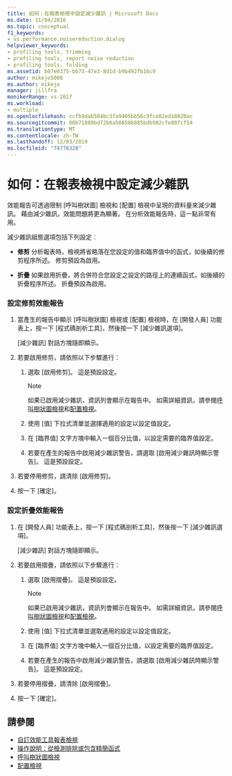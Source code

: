 ```yaml
---
title: 如何：在報表檢視中設定減少雜訊 | Microsoft Docs
ms.date: 11/04/2016
ms.topic: conceptual
f1_keywords:
- vs.performance.noisereduction.dialog
helpviewer_keywords:
- profiling tools, trimming
- profiling tools, report noise reduction
- profiling tools, folding
ms.assetid: b07e0375-bb73-47e3-8d1d-b9b492fb16c9
author: mikejo5000
ms.author: mikejo
manager: jillfra
monikerRange: vs-2017
ms.workload:
- multiple
ms.openlocfilehash: ccfb9dab504bc3fa9405bb56c9fce82ed18820ac
ms.sourcegitcommit: 00b71889bd72b6a566586885bdb982cfe807cf54
ms.translationtype: MT
ms.contentlocale: zh-TW
ms.lasthandoff: 12/03/2019
ms.locfileid: "74776328"
---
```

# <a name="how-to-configure-noise-reduction-in-report-views"></a>如何：在報表檢視中設定減少雜訊
效能報告可透過限制 [呼叫樹狀圖] 檢視和 [配置] 檢視中呈現的資料量來減少雜訊。 藉由減少雜訊，效能問題將更為顯著。 在分析效能報告時，這一點非常有用。

 減少雜訊組態選項包括下列設定︰

- **修剪** 分析報表時，檢視將省略落在您設定的值和臨界值中的函式，如後續的修剪程序所述。 修剪預設為啟用。

- **折疊** 如果啟用折疊，將合併符合您設定之設定的路徑上的連續函式，如後續的折疊程序所述。 折疊預設為啟用。

### <a name="to-configure-trimming-for-a-performance-report"></a>設定修剪效能報告

1. 當產生的報告中顯示 [呼叫樹狀圖] 檢視或 [配置] 檢視時，在 [開發人員] 功能表上，按一下 [程式碼剖析工具]，然後按一下 [減少雜訊選項]。

     [減少雜訊] 對話方塊隨即顯示。

2. 若要啟用修剪，請依照以下步驟進行：

    1. 選取 [啟用修剪]。 這是預設設定。

        > [!NOTE]
        > 如果已啟用減少雜訊，資訊列會顯示在報告中。 如需詳細資訊，請參閱[呼叫樹狀圖檢視](../profiling/call-tree-view.md)和[配置檢視](../profiling/dotnet-memory-allocations-view.md)。

    2. 使用 [值] 下拉式清單並選擇適用的設定以設定值設定。

    3. 在 [臨界值] 文字方塊中輸入一個百分比值，以設定需要的臨界值設定。

    4. 若要在產生的報告中啟用減少雜訊警告，請選取 [啟用減少雜訊時顯示警告]。 這是預設設定。

3. 若要停用修剪，請清除 [啟用修剪]。

4. 按一下 [確定]。

### <a name="to-configure-folding-for-a-performance-report"></a>設定折疊效能報告

1. 在 [開發人員] 功能表上，按一下 [程式碼剖析工具]，然後按一下 [減少雜訊選項]。

     [減少雜訊] 對話方塊隨即顯示。

2. 若要啟用摺疊，請依照以下步驟進行：

    1. 選取 [啟用摺疊]。 這是預設設定。

        > [!NOTE]
        > 如果已啟用減少雜訊，資訊列會顯示在報告中。 如需詳細資訊，請參閱[呼叫樹狀圖檢視](../profiling/call-tree-view.md)和[配置檢視](../profiling/dotnet-memory-allocations-view.md)。

    2. 使用 [值] 下拉式清單並選取適用的設定以設定值設定。

    3. 在 [臨界值] 文字方塊中輸入一個百分比值，以設定需要的臨界值設定。

    4. 若要在產生的報告中啟用減少雜訊警告，請選取 [啟用減少雜訊時顯示警告]。 這是預設設定。

3. 若要停用摺疊，請清除 [啟用摺疊]。

4. 按一下 [確定]。

## <a name="see-also"></a>請參閱
- [自訂效能工具報表檢視](../profiling/customizing-performance-tools-report-views.md)
- [操作說明：從檢測排除或包含精簡函式](../profiling/how-to-exclude-or-include-short-functions-from-instrumentation.md)
- [呼叫樹狀圖檢視](../profiling/call-tree-view.md)
- [配置檢視](../profiling/dotnet-memory-allocations-view.md)
